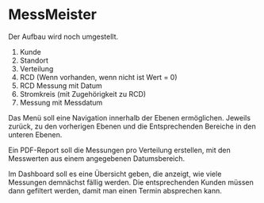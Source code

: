 # MessMeister

Der Aufbau wird noch umgestellt.
1. Kunde
2. Standort
3. Verteilung
4. RCD (Wenn vorhanden, wenn nicht ist Wert = 0)
5. RCD Messung mit Datum
6. Stromkreis (mit Zugehörigkeit zu RCD)
7. Messung mit Messdatum

Das Menü soll eine Navigation innerhalb der Ebenen ermöglichen.
Jeweils zurück, zu den vorherigen Ebenen und die Entsprechenden Bereiche in den unteren Ebenen.

Ein PDF-Report soll die Messungen pro Verteilung erstellen, mit den Messwerten aus einem angegebenen Datumsbereich.

Im Dashboard soll es eine Übersicht geben, die anzeigt, wie viele Messungen demnächst fällig werden. Die entsprechenden Kunden müssen dann gefiltert werden, damit man einen Termin absprechen kann.